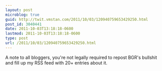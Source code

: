 ```yaml
---
layout: post
microblog: true
guid: http://twit.vmstan.com/2011/10/03/120940759653429250.html
post_id: 3040441
date: 2011-10-03T13:18:18-0600
lastmod: 2011-10-03T13:18:18-0600
type: post
url: /2011/10/03/120940759653429250.html
---
```

A note to all bloggers, you're not legally required to repost BGR's bullshit and fill up my RSS feed with 20+ entries about it.
